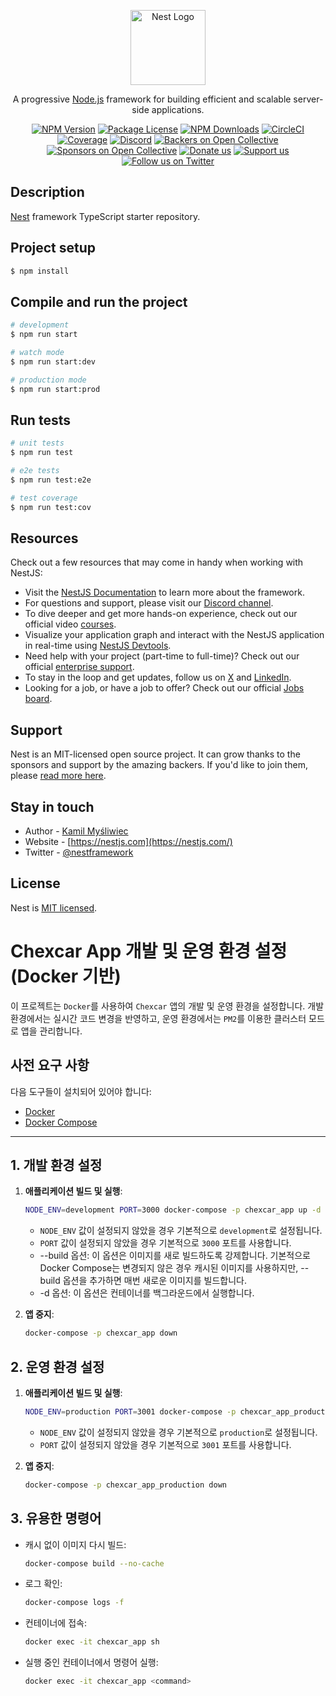 <p align="center">
  <a href="http://nestjs.com/" target="blank"><img src="https://nestjs.com/img/logo-small.svg" width="120" alt="Nest Logo" /></a>
</p>

[circleci-image]: https://img.shields.io/circleci/build/github/nestjs/nest/master?token=abc123def456
[circleci-url]: https://circleci.com/gh/nestjs/nest

  <p align="center">A progressive <a href="http://nodejs.org" target="_blank">Node.js</a> framework for building efficient and scalable server-side applications.</p>
    <p align="center">
<a href="https://www.npmjs.com/~nestjscore" target="_blank"><img src="https://img.shields.io/npm/v/@nestjs/core.svg" alt="NPM Version" /></a>
<a href="https://www.npmjs.com/~nestjscore" target="_blank"><img src="https://img.shields.io/npm/l/@nestjs/core.svg" alt="Package License" /></a>
<a href="https://www.npmjs.com/~nestjscore" target="_blank"><img src="https://img.shields.io/npm/dm/@nestjs/common.svg" alt="NPM Downloads" /></a>
<a href="https://circleci.com/gh/nestjs/nest" target="_blank"><img src="https://img.shields.io/circleci/build/github/nestjs/nest/master" alt="CircleCI" /></a>
<a href="https://coveralls.io/github/nestjs/nest?branch=master" target="_blank"><img src="https://coveralls.io/repos/github/nestjs/nest/badge.svg?branch=master#9" alt="Coverage" /></a>
<a href="https://discord.gg/G7Qnnhy" target="_blank"><img src="https://img.shields.io/badge/discord-online-brightgreen.svg" alt="Discord"/></a>
<a href="https://opencollective.com/nest#backer" target="_blank"><img src="https://opencollective.com/nest/backers/badge.svg" alt="Backers on Open Collective" /></a>
<a href="https://opencollective.com/nest#sponsor" target="_blank"><img src="https://opencollective.com/nest/sponsors/badge.svg" alt="Sponsors on Open Collective" /></a>
  <a href="https://paypal.me/kamilmysliwiec" target="_blank"><img src="https://img.shields.io/badge/Donate-PayPal-ff3f59.svg" alt="Donate us"/></a>
    <a href="https://opencollective.com/nest#sponsor"  target="_blank"><img src="https://img.shields.io/badge/Support%20us-Open%20Collective-41B883.svg" alt="Support us"></a>
  <a href="https://twitter.com/nestframework" target="_blank"><img src="https://img.shields.io/twitter/follow/nestframework.svg?style=social&label=Follow" alt="Follow us on Twitter"></a>
</p>
  <!--[![Backers on Open Collective](https://opencollective.com/nest/backers/badge.svg)](https://opencollective.com/nest#backer)
  [![Sponsors on Open Collective](https://opencollective.com/nest/sponsors/badge.svg)](https://opencollective.com/nest#sponsor)-->

## Description

[Nest](https://github.com/nestjs/nest) framework TypeScript starter repository.

## Project setup

```bash
$ npm install
```

## Compile and run the project

```bash
# development
$ npm run start

# watch mode
$ npm run start:dev

# production mode
$ npm run start:prod
```

## Run tests

```bash
# unit tests
$ npm run test

# e2e tests
$ npm run test:e2e

# test coverage
$ npm run test:cov
```

## Resources

Check out a few resources that may come in handy when working with NestJS:

- Visit the [NestJS Documentation](https://docs.nestjs.com) to learn more about the framework.
- For questions and support, please visit our [Discord channel](https://discord.gg/G7Qnnhy).
- To dive deeper and get more hands-on experience, check out our official video [courses](https://courses.nestjs.com/).
- Visualize your application graph and interact with the NestJS application in real-time using [NestJS Devtools](https://devtools.nestjs.com).
- Need help with your project (part-time to full-time)? Check out our official [enterprise support](https://enterprise.nestjs.com).
- To stay in the loop and get updates, follow us on [X](https://x.com/nestframework) and [LinkedIn](https://linkedin.com/company/nestjs).
- Looking for a job, or have a job to offer? Check out our official [Jobs board](https://jobs.nestjs.com).

## Support

Nest is an MIT-licensed open source project. It can grow thanks to the sponsors and support by the amazing backers. If you'd like to join them, please [read more here](https://docs.nestjs.com/support).

## Stay in touch

- Author - [Kamil Myśliwiec](https://twitter.com/kammysliwiec)
- Website - [https://nestjs.com](https://nestjs.com/)
- Twitter - [@nestframework](https://twitter.com/nestframework)

## License

Nest is [MIT licensed](https://github.com/nestjs/nest/blob/master/LICENSE).


# **Chexcar App 개발 및 운영 환경 설정 (Docker 기반)**

이 프로젝트는 `Docker`를 사용하여 `Chexcar` 앱의 개발 및 운영 환경을 설정합니다. 개발 환경에서는 실시간 코드 변경을 반영하고, 운영 환경에서는 `PM2`를 이용한 클러스터 모드로 앱을 관리합니다.

## **사전 요구 사항**

다음 도구들이 설치되어 있어야 합니다:

- [Docker](https://docs.docker.com/get-docker/)
- [Docker Compose](https://docs.docker.com/compose/install/)

---

## **1. 개발 환경 설정**

1. **애플리케이션 빌드 및 실행**:
   ```bash
   NODE_ENV=development PORT=3000 docker-compose -p chexcar_app up -d --build
   ```
    - `NODE_ENV` 값이 설정되지 않았을 경우 기본적으로 `development`로 설정됩니다.
    - `PORT` 값이 설정되지 않았을 경우 기본적으로 `3000` 포트를 사용합니다.
    - --build 옵션: 이 옵션은 이미지를 새로 빌드하도록 강제합니다. 기본적으로 Docker Compose는 변경되지 않은 경우 캐시된 이미지를 사용하지만, --build 옵션을 추가하면 매번 새로운 이미지를 빌드합니다.
    - -d 옵션: 이 옵션은 컨테이너를 백그라운드에서 실행합니다.


2. **앱 중지**:
    ```bash
    docker-compose -p chexcar_app down
    ```

## **2. 운영 환경 설정**
1. **애플리케이션 빌드 및 실행**:
    ```bash
    NODE_ENV=production PORT=3001 docker-compose -p chexcar_app_production -f docker-compose.prod.yml up -d --build
    ```
    - `NODE_ENV` 값이 설정되지 않았을 경우 기본적으로 `production`로 설정됩니다.
    - `PORT` 값이 설정되지 않았을 경우 기본적으로 `3001` 포트를 사용합니다.
   
    
2. **앱 중지**:
    ```bash
    docker-compose -p chexcar_app_production down
    ```

## **3. 유용한 명령어**

- 캐시 없이 이미지 다시 빌드:
    ```bash
    docker-compose build --no-cache
    ```

- 로그 확인:
    ```bash
    docker-compose logs -f
    ```

- 컨테이너에 접속:
    ```bash
    docker exec -it chexcar_app sh 
    ```

- 실행 중인 컨테이너에서 명령어 실행:
    ```bash
    docker exec -it chexcar_app <command>
    ```
